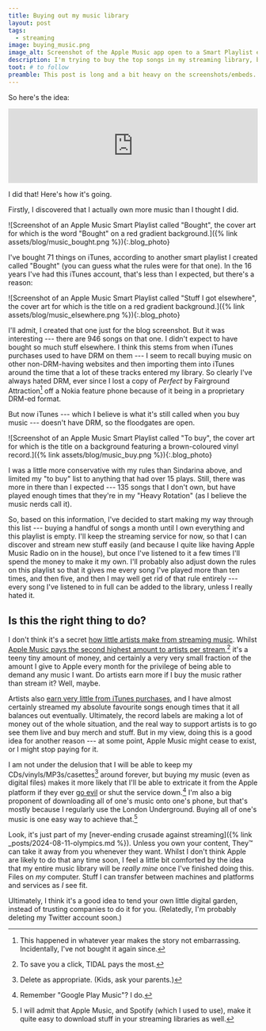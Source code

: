 ```yaml
---
title: Buying out my music library
layout: post
tags:
  - streaming
image: buying_music.png
image_alt: Screenshot of the Apple Music app open to a Smart Playlist entitled 'To buy', the cover art for which is the title on a background featuring a brown-coloured vinyl record.
description: I'm trying to buy the top songs in my streaming library, because it's the right thing to do
toot: # to follow
preamble: This post is long and a bit heavy on the screenshots/embeds. Sorry.
---
```


So here's the idea:

<iframe src="https://ngmx.com/@sindarina/113610133053662256/embed" class="mastodon-embed" style="width: 100%; border: 0" allowfullscreen="allowfullscreen"></iframe>

I did that! Here's how it's going.

Firstly, I discovered that I actually own more music than I thought I did.

![Screenshot of an Apple Music Smart Playlist called "Bought", the cover art for which is the word "Bought" on a red gradient background.]({% link assets/blog/music_bought.png %}){:.blog_photo}

I've bought 71 things on iTunes, according to another smart playlist I created called "Bought" (you can guess what the rules were for that one). In the 16 years I've had this iTunes account, that's less than I expected, but there's a reason:

![Screenshot of an Apple Music Smart Playlist called "Stuff I got elsewhere", the cover art for which is the title on a red gradient background.]({% link assets/blog/music_elsewhere.png %}){:.blog_photo}

I'll admit, I created that one just for the blog screenshot. But it was interesting --- there are 946 songs on that one. I didn't expect to have bought so much stuff elsewhere. I think this stems from when iTunes purchases used to have DRM on them --- I seem to recall buying music on other non-DRM-having websites and then importing them into iTunes around the time that a lot of these tracks entered my library. So clearly I've always hated DRM, ever since I lost a copy of _Perfect_ by Fairground Attraction[^1] off a Nokia feature phone because of it being in a proprietary DRM-ed format.

But now iTunes --- which I believe is what it's still called when you buy music --- doesn't have DRM, so the floodgates are open.

![Screenshot of an Apple Music Smart Playlist called "To buy", the cover art for which is the title on a background featuring a brown-coloured vinyl record.]({% link assets/blog/music_buy.png %}){:.blog_photo}

I was a little more conservative with my rules than Sindarina above, and limited my "to buy" list to anything that had over 15 plays. Still, there was more in there than I expected --- 135 songs that I don't own, but have played enough times that they're in my "Heavy Rotation" (as I believe the music nerds call it).

So, based on this information, I've decided to start making my way through this list --- buying a handful of songs a month until I own everything and this playlist is empty. I'll keep the streaming service for now, so that I can discover and stream new stuff easily (and because I quite like having Apple Music Radio on in the house), but once I've listened to it a few times I'll spend the money to make it my own. I'll probably also adjust down the rules on this playlist so that it gives me every song I've played more than ten times, and then five, and then I may well get rid of that rule entirely --- every song I've listened to in full can be added to the library, unless I really hated it.

## Is this the right thing to do?

I don't think it's a secret [how little artists make from streaming music](https://www.billboard.com/pro/music-streaming-royalty-payments-explained-song-profits/). Whilst [Apple Music pays the second highest amount to artists per stream](https://virpp.com/hello/music-streaming-payouts-comparison-a-guide-for-musicians/),[^2] it's a teeny tiny amount of money, and certainly a very very small fraction of the amount I give to Apple every month for the privilege of being able to demand any music I want. Do artists earn more if I buy the music rather than stream it? Well, maybe.

Artists also [earn very little from iTunes purchases](https://investinganswers.com/articles/who-really-profits-your-itunes-downloads), and I have almost certainly streamed my absolute favourite songs enough times that it all balances out eventually. Ultimately, the record labels are making a lot of money out of the whole situation, and the real way to support artists is to go see them live and buy merch and stuff. But in my view, doing this is a good idea for another reason --- at some point, Apple Music might cease to exist, or I might stop paying for it.

I am not under the delusion that I will be able to keep my CDs/vinyls/MP3s/casettes[^3] around forever, but buying my music (even as digital files) makes it more likely that I'll be able to extricate it from the Apple platform if they ever [go evil](https://xkcd.com/792/) or shut the service down.[^4] I'm also a big proponent of downloading all of one's music onto one's phone, but that's mostly because I regularly use the London Underground. Buying all of one's music is one easy way to achieve that.[^5]

Look, it's just part of my [never-ending crusade against streaming]({% link _posts/2024-08-11-olympics.md %}). Unless you own your content, They™ can take it away from you whenever they want. Whilst I don't think Apple are likely to do that any time soon, I feel a little bit comforted by the idea that my entire music library will be _really mine_ once I've finished doing this. Files on _my_ computer. Stuff I can transfer between machines and platforms and services as _I_ see fit.

Ultimately, I think it's a good idea to tend your own little digital garden, instead of trusting companies to do it for you. (Relatedly, I'm probably deleting my Twitter account soon.)


[^1]: This happened in whatever year makes the story not embarrassing. Incidentally, I've not bought it again since.
[^2]: To save you a click, TIDAL pays the most.
[^3]: Delete as appropriate. (Kids, ask your parents.)
[^4]: Remember "Google Play Music"? I do.
[^5]: I will admit that Apple Music, and Spotify (which I used to use), make it quite easy to download stuff in your streaming libraries as well.

<script src="https://mastodon.social/embed.js" async="async"></script>
